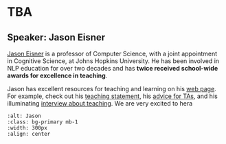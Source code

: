 # TBA


## Speaker: Jason Eisner

[Jason Eisner](https://www.cs.jhu.edu/~jason/) is a professor of Computer Science, with a joint appointment in Cognitive Science, at Johns Hopkins University. He has been involved in NLP education for over two decades and has **twice received school-wide awards for excellence in teaching**.  

Jason has excellent resources for teaching and learning on his [web page](https://www.cs.jhu.edu/~jason/). For example, check out his [teaching statement](https://www.cs.jhu.edu/~jason/teaching.pdf), his [advice for TAs](http://www.cs.jhu.edu/~jason/advice/how-to-grade.html), and his illuminating [interview about teaching](https://medium.com/@jurgens_24580/nlp-pedagogy-interview-jason-eisner-johns-hopkins-university-fc690a2c33c). We are very excited to hera 

```{image} ../img/jason.jpeg
:alt: Jason
:class: bg-primary mb-1
:width: 300px
:align: center
```